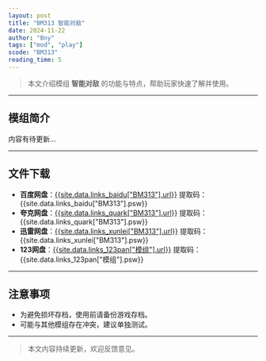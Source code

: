 ```yaml
---
layout: post
title: "BM313 智能对敌"
date: 2024-11-22
author: "Bny"
tags: ["mod", "play"]
scode: "BM313"
reading_time: 5
---
```


> 本文介绍模组 **智能对敌** 的功能与特点，帮助玩家快速了解并使用。

---

## 模组简介

内容有待更新...

---

## 文件下载
- **百度网盘**：[{{site.data.links_baidu["BM313"].url}}]({{site.data.links_baidu["BM313"].url}}) 提取码：{{site.data.links_baidu["BM313"].psw}}
- **夸克网盘**：[{{site.data.links_quark["BM313"].url}}]({{site.data.links_quark["BM313"].url}}) 提取码：{{site.data.links_quark["BM313"].psw}}
- **迅雷网盘**：[{{site.data.links_xunlei["BM313"].url}}]({{site.data.links_xunlei["BM313"].url}}) 提取码：{{site.data.links_xunlei["BM313"].psw}}
- **123网盘**：[{{site.data.links_123pan["模组"].url}}]({{site.data.links_123pan["模组"].url}}) 提取码：{{site.data.links_123pan["模组"].psw}}

---

## 注意事项
- 为避免损坏存档，使用前请备份游戏存档。
- 可能与其他模组存在冲突，建议单独测试。

---

> 本文内容持续更新，欢迎反馈意见。
